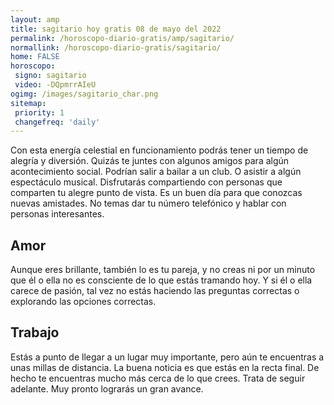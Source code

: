 ```yaml
---
layout: amp
title: sagitario hoy gratis 08 de mayo del 2022 
permalink: /horoscopo-diario-gratis/amp/sagitario/
normallink: /horoscopo-diario-gratis/sagitario/
home: FALSE
horoscopo:
 signo: sagitario
 video: -DQpmrrAIeU
ogimg: /images/sagitario_char.png
sitemap:
 priority: 1
 changefreq: 'daily'
---
```



Con esta energía celestial en funcionamiento podrás tener un tiempo de alegría y diversión. Quizás te juntes con algunos amigos para algún acontecimiento social. Podrían salir a bailar a un club. O asistir a algún espectáculo musical. Disfrutarás compartiendo con personas que comparten tu alegre punto de vista. Es un buen día para que conozcas nuevas amistades. No temas dar tu número telefónico y hablar con personas interesantes.

## Amor

Aunque eres brillante, también lo es tu pareja, y no creas ni por un minuto que él o ella no es consciente de lo que estás tramando hoy. Y si él o ella carece de pasión, tal vez no estás haciendo las preguntas correctas o explorando las opciones correctas.

## Trabajo

Estás a punto de llegar a un lugar muy importante, pero aún te encuentras a unas millas de distancia. La buena noticia es que estás en la recta final. De hecho te encuentras mucho más cerca de lo que crees. Trata de seguir adelante. Muy pronto lograrás un gran avance.